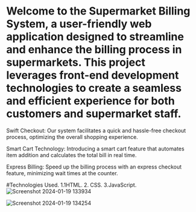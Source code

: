 
# Welcome to the Supermarket Billing System, a user-friendly web application designed to streamline and enhance the billing process in supermarkets. This project leverages front-end development technologies to create a seamless and efficient experience for both customers and supermarket staff.

Swift Checkout: Our system facilitates a quick and hassle-free checkout process, optimizing the overall shopping experience.

Smart Cart Technology: Introducing a smart cart feature that automates item addition and calculates the total bill in real time.

Express Billing: Speed up the billing process with an express checkout feature, minimizing wait times at the counter.

#Technologies Used.
 1.1HTML.
 2. CSS.
 3.JavaScript.
![Screenshot 2024-01-19 133934](https://github.com/likithkumar03/SmartRetailBilling/assets/99890928/290622a9-515a-4fea-8821-43afb4116059)


![Screenshot 2024-01-19 134254](https://github.com/likithkumar03/SmartRetailBilling/assets/99890928/4c9ae3a6-e874-4c1e-b231-cd8f22a80e9c)



